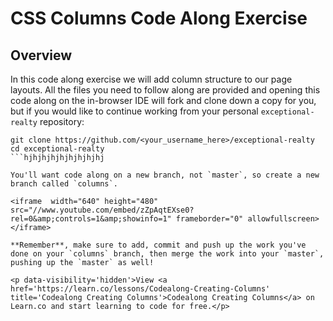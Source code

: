 # CSS Columns Code Along Exercise

## Overview

In this code along exercise we will add column structure to our page layouts.
All the files you need to follow along are provided and opening this code along
on the in-browser IDE will fork and clone down a copy for you, but if you would
like to continue working from your personal `exceptional-realty` repository:

```
git clone https://github.com/<your_username_here>/exceptional-realty
cd exceptional-realty
```hjhjhjhjhjhjhjhjhj

You'll want code along on a new branch, not `master`, so create a new branch called `columns`.

<iframe  width="640" height="480" src="//www.youtube.com/embed/zZpAqtEXse0?rel=0&amp;controls=1&amp;showinfo=1" frameborder="0" allowfullscreen></iframe>

**Remember**, make sure to add, commit and push up the work you've done on your `columns` branch, then merge the work into your `master`, pushing up the `master` as well!

<p data-visibility='hidden'>View <a href='https://learn.co/lessons/Codealong-Creating-Columns' title='Codealong Creating Columns'>Codealong Creating Columns</a> on Learn.co and start learning to code for free.</p>
